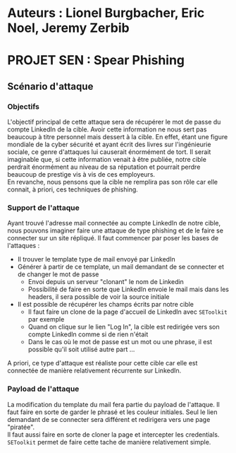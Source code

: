 # Auteurs : Lionel Burgbacher, Eric Noel, Jeremy Zerbib

# PROJET SEN : Spear Phishing

## Scénario d'attaque
 
### Objectifs

L'objectif principal de cette attaque sera de récupérer le mot de passe du compte LinkedIn de la cible.
Avoir cette information ne nous sert pas beaucoup à titre personnel mais dessert à la cible.
En effet, étant une figure mondiale de la cyber sécurité et ayant écrit des livres sur l'ingénieurie sociale, ce genre d'attaques lui causerait énormément de tort.
Il serait imaginable que, si cette information venait à être publiée, notre cible perdrait énormément au niveau de sa réputation et pourrait perdre beaucoup de prestige vis à vis de ces employeurs.  
En revanche, nous pensons que la cible ne remplira pas son rôle car elle connait, à priori, ces techniques de phishing.

### Support de l'attaque
Ayant trouvé l'adresse mail connectée au compte LinkedIn de notre cible, nous pouvons imaginer faire une attaque de type phishing et de le faire se connecter sur un site répliqué.
Il faut commencer par poser les bases de l'attaques : 
- Il trouver le template type de mail envoyé par LinkedIn
- Générer à partir de ce template, un mail demandant de se connecter et de changer le mot de passe
    - Envoi depuis un serveur "clonant" le nom de Linkedin
    - Possibilité de faire en sorte que LinkedIn envoie le mail mais dans les headers, il sera possible de voir la source initiale
- Il est possible de récupérer les champs écrits par notre cible
    - Il faut faire un clone de la page d'accueil de LinkedIn avec `SEToolkit` par exemple
    - Quand on clique sur le lien "Log In", la cible est redirigée vers son compte LinkedIn comme si de rien n'était
    - Dans le cas où le mot de passe est un mot ou une phrase, il est possible qu'il soit utilisé autre part ...

A priori, ce type d'attaque est réaliste pour cette cible car elle est connectée de manière relativement récurrente sur LinkedIn.
### Payload de l'attaque

La modification du template du mail fera partie du payload de l'attaque.
Il faut faire en sorte de garder le phrasé et les couleur initiales.
Seul le lien demandant de se connecter sera différent et redirigera vers une page "piratée".  
Il faut aussi faire en sorte de cloner la page et intercepter les credentials.
`SEToolkit` permet de faire cette tache de manière relativement simple.




